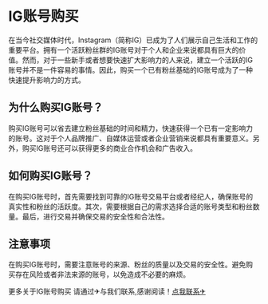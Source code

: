 # IG账号购买

在当今社交媒体时代，Instagram（简称IG）已成为了人们展示自己生活和工作的重要平台。拥有一个活跃粉丝群的IG账号对于个人和企业来说都具有巨大的价值。然而，对于一些新手或者想要快速扩大影响力的人来说，建立一个活跃的IG账号并不是一件容易的事情。因此，购买一个已有粉丝基础的IG账号成为了一种快速提升影响力的方式。

## 为什么购买IG账号？

购买IG账号可以省去建立粉丝基础的时间和精力，快速获得一个已有一定影响力的账号。这对于个人品牌推广、自媒体运营或者企业营销来说都具有重要意义。另外，购买IG账号还可以获得更多的商业合作机会和广告收入。

## 如何购买IG账号？

在购买IG账号时，首先需要找到可靠的IG账号交易平台或者经纪人，确保账号的真实性和粉丝的活跃度。其次，需要根据自己的需求选择合适的账号类型和粉丝数量。最后，进行交易并确保交易的安全性和合法性。

## 注意事项

在购买IG账号时，需要注意账号的来源、粉丝的质量以及交易的安全性。避免购买存在风险或者非法来源的账号，以免造成不必要的麻烦。

更多关于IG账号购买 请通过✈与我们联系,感谢阅读！[点我联系✈](https://in.G208.com)